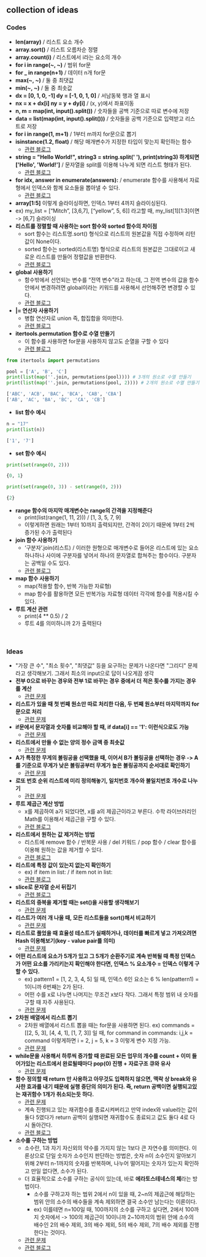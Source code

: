 ## collection of ideas

### Codes
- **len(array)** / 리스트 요소 개수
- **array.sort()** / 리스트 오름차순 정렬
- **array.count(i)** / 리스트에서 i라는 요소의 개수
- **for i in range(~, ~)** / 범위 for문
- **for _ in range(n+1)** / 데이터 n개 for문
- **max(~, ~)** / 둘 중 최댓값
- **min(~, ~)** / 둘 중 최솟값
- **dx = [0, 1, 0, -1] dy = [-1, 0, 1, 0]** / 서남동북 행과 열 표시
- **nx = x + dx[i] ny = y + dy[i]** / (x, y)에서 좌표이동
- **n, m = map(int, input().split())** / 숫자들을 공백 기준으로 따로 변수에 저장
- **data = list(map(int, input().split()))** / 숫자들을 공백 기준으로 입력받고 리스트로 저장
- **for i in range(1, m+1)** / 1부터 m까지 for문으로 뽑기
- **isinstance(1.2, float)** / 해당 매개변수가 지정한 타입이 맞는지 확인하는 함수
  - [관련 블로그](https://brownbears.tistory.com/155)
- **string = "Hello World!", string3 = string.split(' '), print(string3) 하게되면 ['Hello', 'World!']** / 문자열을 split를 이용해 나누게 되면 리스트 형태가 된다.
  - [관련 블로그](https://wikidocs.net/2839)
- **for idx, answer in enumerate(answers):** / enumerate 함수를 사용해서 자료형에서 인덱스와 함께 요소들을 뽑아낼 수 있다.
  - [관련 블로그](https://hckcksrl.medium.com/python-enumerate-b19ad6b94c00)
- **array[1:5]** 이렇게 슬라이싱하면, 인덱스 1부터 4까지 슬라이싱된다.
- ex) my_list = [“Mitch”, [3,6,7], [“yellow”, 5, 6]] 라고할 때, my_list[1][1:3]이면 -> [6,7] 슬라이싱
- **리스트를 정렬할 때 사용하는 sort 함수와 sorted 함수의 차이점**
  - sort 함수는 리스트명.sort() 형식으로 리스트의 원본값을 직접 수정하며 리턴값이 None이다. 
  - sorted 함수는 sorted(리스트명) 형식으로 리스트의 원본값은 그대로이고 새로운 리스트를 만들어 정렬값을 반환한다.
  - [관련 블로그](https://blog.naver.com/PostView.nhn?isHttpsRedirect=true&blogId=wideeyed&logNo=221745416992&redirect=Dlog&widgetTypeCall=true&directAccess=false)
- **global 사용하기**
  - 함수밖에서 선언되는 변수를 “전역 변수”라고 하는데, 그 전역 변수의 값을 함수 안에서 변경하려면 global이라는 키워드를 사용해서 선언해주면 변경할 수 있다.
  - [관련 블로그](https://codingpractices.tistory.com/entry/Python-%EC%A0%84%EC%97%AD-%EB%B3%80%EC%88%98-%EC%A7%80%EC%97%AD-%EB%B3%80%EC%88%98-%EC%82%AC%EC%9A%A9%EB%B2%95-%EC%B4%9D-%EC%A0%95%EB%A6%AC-global-nonlocal)
- **|= 연산자 사용하기**
  - 병합 연산자로 union 즉, 합집합을 의미한다.
  - [관련 블로그](https://velog.io/@nayoon-kim/%ED%8C%8C%EC%9D%B4%EC%8D%AC-%EC%97%B0%EC%82%B0%EC%9E%90) 
- **itertools.permutation 함수로 수열 만들기**
  - 이 함수를 사용하면 for문을 사용하지 않고도 순열을 구할 수 있다
  - [관련 블로그](https://school.programmers.co.kr/learn/courses/4008/lessons/12836)
```python
from itertools import permutations

pool = ['A', 'B', 'C']
print(list(map(''.join, permutations(pool)))) # 3개의 원소로 수열 만들기
print(list(map(''.join, permutations(pool, 2)))) # 2개의 원소로 수열 만들기

['ABC', 'ACB', 'BAC', 'BCA', 'CAB', 'CBA']
['AB', 'AC', 'BA', 'BC', 'CA', 'CB']
```
- **list 함수 예시**
```python
n = "17"
print(list(n))

['1', '7']
```
- **set 함수 예시**
```python
print(set(range(0, 2)))

{0, 1}

print(set(range(0, 3)) - set(range(0, 2)))

{2}
```
- **range 함수의 마지막 매개변수는 range의 간격을 지정해준다**
  - print(list(range(1, 11, 2))) / [1, 3, 5, 7, 9]
  - 이렇게하면 원래는 1부터 10까지 출력되지만, 간격이 2이기 때문에 1부터 2씩 증가된 수가 출력된다
- **join 함수 사용하기**
  - ‘구분자’.join(리스트) / 이러한 원형으로 매개변수로 들어온 리스트에 있는 요소 하나하나 사이에 구분자를 넣어서 하나의 문자열로 합쳐주는 함수이다. 구분자는 공백일 수도 있다. 
  - [관련 블로그](https://blockdmask.tistory.com/468)
- **map 함수 사용하기**
  - map(적용할 함수, 반복 가능한 자료형)
  - map 함수를 활용하면 모든 반복가능 자료형 데이터 각각에 함수를 적용시킬 수 있다.
- **루트 계산 관련**
  - print(4 ** 0.5) / 2
  - 루트 4를 의미하니까 2가 출력된다


<br>

### Ideas
- "가장 큰 수", "최소 횟수", "최댓값" 등을 요구하는 문제가 나온다면 "그리디" 문제라고 생각해보기. 그래서 최소의 input으로 답이 나오게끔 생각
- **전부 0으로 바꾸는 경우와 전부 1로 바꾸는 경우 중에서 더 적은 횟수를 가지는 경우를 계산** 
  - [관련 문제](https://github.com/tkdqor/coding_test_practice/blob/master/greedy/%EC%9D%B4%EA%B2%83%EC%9D%B4%20%EC%BD%94%EB%94%A9%ED%85%8C%EC%8A%A4%ED%8A%B8%EB%8B%A4_p313_%EB%AC%B8%EC%9E%90%EC%97%B4%20%EB%92%A4%EC%A7%91%EA%B8%B0.py)
- **리스트가 있을 때 첫 번째 원소만 따로 처리한 다음, 두 번째 원소부터 마지막까지 for문으로 처리**
  - [관련 문제](https://github.com/tkdqor/coding_test_practice/blob/master/greedy/%EC%9D%B4%EA%B2%83%EC%9D%B4%20%EC%BD%94%EB%94%A9%ED%85%8C%EC%8A%A4%ED%8A%B8%EB%8B%A4_p313_%EB%AC%B8%EC%9E%90%EC%97%B4%20%EB%92%A4%EC%A7%91%EA%B8%B0.py)
- **if문에서 문자열과 숫자를 비교해야 할 때, if data[i] == '1': 이런식으로도 가능**
  - [관련 문제](https://github.com/tkdqor/coding_test_practice/blob/master/greedy/%EC%9D%B4%EA%B2%83%EC%9D%B4%20%EC%BD%94%EB%94%A9%ED%85%8C%EC%8A%A4%ED%8A%B8%EB%8B%A4_p313_%EB%AC%B8%EC%9E%90%EC%97%B4%20%EB%92%A4%EC%A7%91%EA%B8%B0.py)
- **리스트에서 만들 수 없는 양의 정수 금액 중 최솟값**
  - [관련 문제](https://github.com/tkdqor/coding_test_practice/blob/master/greedy/%EC%9D%B4%EA%B2%83%EC%9D%B4%20%EC%BD%94%EB%94%A9%ED%85%8C%EC%8A%A4%ED%8A%B8%EB%8B%A4_p314_%EB%A7%8C%EB%93%A4%20%EC%88%98%20%EC%97%86%EB%8A%94%20%EA%B8%88%EC%95%A1.py)
- **A가 특정한 무게의 볼링공을 선택했을 때, 이어서 B가 볼링공을 선택하는 경우 -> A를 기준으로 무게가 낮은 볼링공부터 무게가 높은 볼링공까지 순서대로 확인하기**
  - [관련 문제](https://github.com/tkdqor/coding_test_practice/blob/master/greedy/%EC%9D%B4%EA%B2%83%EC%9D%B4%20%EC%BD%94%EB%94%A9%ED%85%8C%EC%8A%A4%ED%8A%B8%EB%8B%A4_p315_%EB%B3%BC%EB%A7%81%EA%B3%B5%20%EA%B3%A0%EB%A5%B4%EA%B8%B0.py)
- **로또 번호 순위 리스트에 미리 정의해놓기, 일치번호 개수와 불일치번호 개수로 나누기**
  - [관련 문제](https://github.com/tkdqor/coding_test_practice/blob/master/programmers/%EB%A1%9C%EB%98%90%EC%9D%98%20%EC%B5%9C%EA%B3%A0%20%EC%88%9C%EC%9C%84%EC%99%80%20%EC%B5%9C%EC%A0%80%20%EC%88%9C%EC%9C%84.py)
- **루트 제곱근 계산 방법**
  - x를 제곱하여 a가 되었다면, x를 a의 제곱근이라고 부른다. 수학 라이브러리인 Math를 이용해서 제곱근을 구할 수 있다.
  - [관련 블로그](https://needneo.tistory.com/77)
- **리스트에서 원하는 값 제거하는 방법**
  - 리스트에 remove 함수 / 반복문 사용 / del 키워드 / pop 함수 / clear 함수를 이용해 원하는 값을 제거할 수 있다.
  - [관련 블로그](https://zeroaan.github.io/python/2020/05/02/Python-List%EC%97%90%EC%84%9C-%EC%9B%90%ED%95%98%EB%8A%94-%EA%B0%92-%EC%A0%9C%EA%B1%B0%ED%95%98%EA%B8%B0.html)
- **리스트에 특정 값이 있는지 없는지 확인하기**
  - ex) if item in list: / if item not in list: 
  - [관련 블로그](https://lelecoder.com/111)
- **slice로 문자열 순서 뒤집기**
  - [관련 블로그](https://codechacha.com/ko/python-reverse-string/)
- **리스트의 중복을 제거할 때는 set()을 사용할 생각해보기**
  - [관련 문제](https://github.com/tkdqor/coding_test_practice/blob/master/programmers/%ED%8F%B0%EC%BC%93%EB%AA%AC.py)
- **리스트가 여러 개 나올 때, 모든 리스트들을 sort()해서 비교하기**
  - [관련 문제](https://github.com/tkdqor/coding_test_practice/blob/master/programmers/%EC%99%84%EC%A3%BC%ED%95%98%EC%A7%80%20%EB%AA%BB%ED%95%9C%20%EC%84%A0%EC%88%98.py)
- **리스트로 풀었을 때 효율성 테스트가 실패하거나, 데이터를 빠르게 넣고 가져오려면 Hash 이용해보기(key - value pair를 의미)**
  - [관련 문제](https://github.com/tkdqor/coding_test_practice/blob/master/programmers/%EC%99%84%EC%A3%BC%ED%95%98%EC%A7%80%20%EB%AA%BB%ED%95%9C%20%EC%84%A0%EC%88%98.py)
- **어떤 리스트에 요소가 5개가 있고 그 5개가 순환주기로 계속 반복될 때 특정 인덱스가 어떤 요소를 가리키는지 확인해야 한다면, 인덱스 % 요소개수 = 인덱스 이렇게 구할 수 있다.**
  - ex) pattern1 = [1, 2, 3, 4, 5] 일 때, 인덱스 6인 요소는 6 % len(pattern1) = 1이니까 6번째는 2가 된다.
  - 어떤 수를 x로 나누면 나머지는 무조건 x보다 작다. 그래서 특정 범위 내 숫자를 구할 때 자주 사용된다.
  - [관련 문제](https://github.com/tkdqor/coding_test_practice/blob/master/programmers/%EB%AA%A8%EC%9D%98%EA%B3%A0%EC%82%AC.py)
- **2차원 배열에서 리스트 뽑기**
  - 2차원 배열에서 리스트 뽑을 때는 for문을 사용하면 된다. ex) commands = [[2, 5, 3], [4, 4, 1], [1, 7, 3]] 일 때, for command in commands: i,j,k = command 이렇게하면 i = 2, j = 5, k = 3 이렇게 변수 지정 가능.
  - [관련 문제](https://github.com/tkdqor/coding_test_practice/blob/master/programmers/K%EB%B2%88%EC%A7%B8%20%EC%88%98.py)
- **while문을 사용해서 하루씩 증가할 때 완료된 모든 업무의 개수를 count + 이미 들어가있는 리스트에서 완료될때마다 pop(0) 진행 + 자료구조 큐와 유사**
  - [관련 문제](https://github.com/tkdqor/coding_test_practice/blob/master/programmers/%EA%B8%B0%EB%8A%A5%EA%B0%9C%EB%B0%9C.py)
- **함수 정의할 때 return 만 사용하고 아무것도 입력하지 않으면, 맥락 상 break와 유사한 효과를 내기 때문에 실행 중단의 의미가 된다. 즉, return 공백이면 실행되고있는 재귀함수 1개가 취소되는듯 하다.**
  - [관련 문제](https://github.com/tkdqor/coding_test_practice/blob/master/programmers/%ED%83%80%EA%B2%9F%20%EB%84%98%EB%B2%84.py)
  - 계속 진행되고 있는 재귀함수를 종료시켜버리고 만약 index와 value라는 값이 둘다 5였다가 return 공백이 실행되면 재귀함수도 종료되고 값도 둘다 4로 다시 돌아간다.
  - [관련 블로그](https://munang.tistory.com/entry/%EA%B0%9C%EB%85%90-%EC%A0%95%EB%A6%AC-Python-None-%EB%A6%AC%ED%84%B4%ED%95%98%EB%8A%94-%EA%B2%BD%EC%9A%B0-%EC%9E%AC%EA%B7%80%ED%95%A8%EC%88%98-None-%EB%A6%AC%ED%84%B4)
- **소수를 구하는 방법**
  - 소수란, 1과 자기 자신외의 약수를 가지지 않는 1보다 큰 자연수를 의미한다. 이론상으로 단일 숫자가 소수인지 판단하는 방법은, 숫자 n이 소수인지 알아보기 위해 2부터 n-1까지의 숫자를 반복하며, 나누어 떨어지는 숫자가 있는지 확인하고 만일 없다면, 소수가 된다.
  - 더 효율적으로 소수를 구하는 공식이 있는데, 바로 **에라토스테네스의 체**라는 방법이다.
    - 소수를 구하고자 하는 범위 2에서 n이 있을 때, 2~n의 제곱근에 해당하는 범위 안의 소수의 배수들을 계속 제외하면 결국 소수만 남는다는 이론이다.
    - ex) 이를테면 n=100일 때, 100까지의 소수를 구하고 싶다면, 2에서 100까지 숫자에서 -> 100의 제곱근이 10이니까 2~10까지의 범위 안에 소수의 배수인 2의 배수 제외, 3의 배수 제외, 5의 배수 제외, 7의 배수 제외를 진행한다는 것이다.
  - [관련 문제](https://github.com/tkdqor/coding_test_practice/blob/master/programmers/%EC%86%8C%EC%88%98%20%EC%B0%BE%EA%B8%B0.py)
  - [관련 블로그](https://velog.io/@jakeseo_me/%EC%BD%94%EB%94%A9%ED%85%8C%EC%8A%A4%ED%8A%B8-14-%EC%86%8C%EC%88%98-%EC%B0%BE%EA%B8%B0-%EC%97%90%EB%9D%BC%ED%86%A0%EC%8A%A4%ED%85%8C%EB%84%A4%EC%8A%A4%EC%9D%98-%EC%B2%B4)

